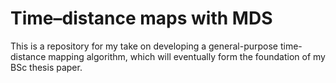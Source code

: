 Time–distance maps with MDS
===========================

This is a repository for my take on developing a general-purpose time-distance mapping algorithm,
which will eventually form the foundation of my BSc thesis paper.
